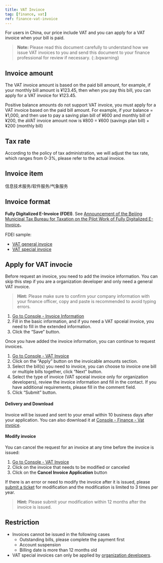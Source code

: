 ```yaml
---
title: VAT Invioce
tag: [finance, vat]
ref: finance-vat-invoice
---
```


For users in China, our price include VAT and you can apply for a VAT invoice when your bill is paid.

> **Note:** Please read this document carefully to understand how we issue VAT invoices to you and send this document to your finance professional for review if necessary.
{:.bqwarning}

## Invoice amount

The VAT invoice amount is based on the paid bill amount, for example, if your monthly bill amount is ¥123.45, then when you pay this bill, you can apply for a VAT invoice for ¥123.45.

Positive balance amounts do not support VAT invoice, you must apply for a VAT invoice based on the paid bill amount. For example, if your balance = ¥1,000, and then use to pay a saving plan bill of ¥600 and monthly bill of ¥200, the aVAT invoice amount now is ¥800 = ¥600 (savings plan bill) + ¥200 (monthly bill)

## Tax rate

According to the policy of tax administration, we will adjust the tax rate, which ranges from 0-3%, please refer to the actual invoice.

## Invoice item

信息技术服务/软件服务/气象服务

## Invoice format

**Fully Digitalized E-Invoice (FDEI)**. See [Announcement of the Beijing Municipal Tax Bureau for Taxation on the Pilot Work of Fully Digitalized E-Invoice](https://www.beijing.gov.cn/zhengce/zhengcefagui/202312/t20231207_3493065.html)。

FDEI sample:

* [VAT general invoice](/assets/images/content/vat-sample.jpg)
* [VAT special invoice](/assets/images/content/vat-s-sample.jpg)

## Apply for VAT invocie

Before request an invoice, you need to add the invoice information. You can skip this step if you are a organization developer and only need a general VAT invoice.

> **Hint:** Please make sure to confirm your company information with your finance officer, copy and paste is recommended to avoid typing errors.

1. [Go to Console - Invoice Information](https://console.qweather.com/finance/vat-invoice/info)
2. Fill in the basic information, and if you need a VAT spceial invoice, you need to fill in the extended information.
3. Click the “Save” button.

Once you have added the invoice information, you can continue to request invoices.

1. [Go to Console - VAT Invoice](https://console.qweather.com/finance/vat-invoice)
2. Click on the “Apply” button on the invoicable amounts section.
3. Select the bill(s) you need to invoice, you can choose to invoice one bill or multiple bills together, click “Next” button.
4. Select the type of invoice (VAT spceial invoice only for organization developers), review the invoice information and fill in the contact. If you have additional requirements, please fill in the comment field.
5. Click “Submit” button.


#### Delivery and Download

Invoice will be issued and sent to your email within 10 business days after your application. You can also download it at [Console - Finance - Vat invoice](https://console.qweather.com/finance/vat-invoice).

#### Modify invoice

You can cancel the request for an invoice at any time before the invoice is issued:

1. [Go to Console - VAT Invoice](https://console.qweather.com/finance/vat-invoice)
2. Click on the invoice that needs to be modified or canceled
3. Click on the **Cancel Invoice Application** button

If there is an error or need to modify the invoice after it is issued, please [submit a ticket](https://console.qweather.com/support/ticket) for modification and the modification is limited to 3 times per year.

> **Hint:** Please submit your modification within 12 months after the invoice is issued.

## Restriction

- Invoices cannot be issued in the following cases
  * Outstanding bills, please complete the payment first
  * Account suspension
  * Billing date is more than 12 months old
- VAT special invoices can only be applied by [organization developers](/en/docs/account/developers/).

